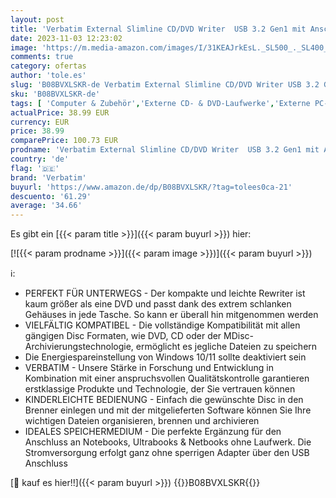 ```yaml
---
layout: post
title: 'Verbatim External Slimline CD/DVD Writer  USB 3.2 Gen1 mit Anschluss inkl. USB-C auf USB-A-Kabel  kompaktes Design  Externer DVD-Brenner  CD-Laufwerk  Schlankes Design'
date: 2023-11-03 12:23:02
image: 'https://m.media-amazon.com/images/I/31KEAJrkEsL._SL500_._SL400_.jpg'
comments: true
category: ofertas
author: 'tole.es'
slug: 'B08BVXLSKR-de Verbatim External Slimline CD/DVD Writer USB 3.2 Gen1 mit...'
sku: 'B08BVXLSKR-de'
tags: [ 'Computer & Zubehör','Externe CD- & DVD-Laufwerke','Externe PC-Komponenten','Externe optische Laufwerke','Komponenten & Ersatzteile','verbatim','🇩🇪', ]
actualPrice: 38.99 EUR
currency: EUR
price: 38.99
comparePrice: 100.73 EUR
prodname: 'Verbatim External Slimline CD/DVD Writer  USB 3.2 Gen1 mit Anschluss inkl. USB-C auf USB-A-Kabel  kompaktes Design  Externer DVD-Brenner  CD-Laufwerk  Schlankes Design'
country: 'de'
flag: '🇩🇪'
brand: 'Verbatim'
buyurl: 'https://www.amazon.de/dp/B08BVXLSKR/?tag=tolees0ca-21'
descuento: '61.29'
average: '34.66'
---
```


Es gibt ein [{{< param title >}}]({{< param buyurl >}}) hier:

[![{{< param prodname >}}]({{< param image >}})]({{< param buyurl >}})

ℹ️:

- PERFEKT FÜR UNTERWEGS - Der kompakte und leichte Rewriter ist kaum größer als eine DVD und passt dank des extrem schlanken Gehäuses in jede Tasche. So kann er überall hin mitgenommen werden
- VIELFÄLTIG KOMPATIBEL - Die vollständige Kompatibilität mit allen gängigen Disc Formaten, wie DVD, CD oder der MDisc-Archivierungstechnologie, ermöglicht es jegliche Dateien zu speichern
- Die Energiespareinstellung von Windows 10/11 sollte deaktiviert sein
- VERBATIM - Unsere Stärke in Forschung und Entwicklung in Kombination mit einer anspruchsvollen Qualitätskontrolle garantieren erstklassige Produkte und Technologie, der Sie vertrauen können
- KINDERLEICHTE BEDIENUNG - Einfach die gewünschte Disc in den Brenner einlegen und mit der mitgelieferten Software können Sie Ihre wichtigen Dateien organisieren, brennen und archivieren
- IDEALES SPEICHERMEDIUM - Die perfekte Ergänzung für den Anschluss an Notebooks, Ultrabooks & Netbooks ohne Laufwerk. Die Stromversorgung erfolgt ganz ohne sperrigen Adapter über den USB Anschluss

[🛒 kauf es hier!!]({{< param buyurl >}})
{{<world>}}B08BVXLSKR{{</world>}}
